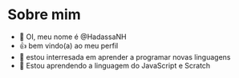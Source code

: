 # Sobre mim

- 👋 OI, meu nome é @HadassaNH
- :+1: bem vindo(a) ao meu perfil
- 👀 estou interresada em aprender a programar novas linguagens
- 🌱 Estou aprendendo a linguagem do JavaScript e Scratch

